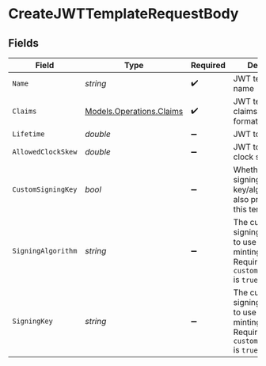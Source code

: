 # CreateJWTTemplateRequestBody


## Fields

| Field                                                                                                | Type                                                                                                 | Required                                                                                             | Description                                                                                          | Example                                                                                              |
| ---------------------------------------------------------------------------------------------------- | ---------------------------------------------------------------------------------------------------- | ---------------------------------------------------------------------------------------------------- | ---------------------------------------------------------------------------------------------------- | ---------------------------------------------------------------------------------------------------- |
| `Name`                                                                                               | *string*                                                                                             | :heavy_check_mark:                                                                                   | JWT template name                                                                                    | Example Template                                                                                     |
| `Claims`                                                                                             | [Models.Operations.Claims](../../Models/Operations/Claims.md)                                        | :heavy_check_mark:                                                                                   | JWT template claims in JSON format                                                                   | {}                                                                                                   |
| `Lifetime`                                                                                           | *double*                                                                                             | :heavy_minus_sign:                                                                                   | JWT token lifetime                                                                                   | 3600                                                                                                 |
| `AllowedClockSkew`                                                                                   | *double*                                                                                             | :heavy_minus_sign:                                                                                   | JWT token allowed clock skew                                                                         | 5                                                                                                    |
| `CustomSigningKey`                                                                                   | *bool*                                                                                               | :heavy_minus_sign:                                                                                   | Whether a custom signing key/algorithm is also provided for this template                            | false                                                                                                |
| `SigningAlgorithm`                                                                                   | *string*                                                                                             | :heavy_minus_sign:                                                                                   | The custom signing algorithm to use when minting JWTs. Required if `custom_signing_key` is `true`.   | RS256                                                                                                |
| `SigningKey`                                                                                         | *string*                                                                                             | :heavy_minus_sign:                                                                                   | The custom signing private key to use when minting JWTs. Required if `custom_signing_key` is `true`. | PRIVATE_KEY_PLACEHOLDER                                                                              |
